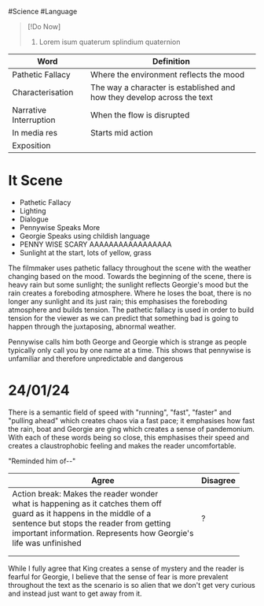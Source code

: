 #Science #Language 

>[!Do Now]
>
>1) Lorem isum quaterum splindium quaternion

| Word | Definition |
| ---- | ---- |
| Pathetic Fallacy | Where the environment reflects the mood |
| Characterisation | The way a character is established  and how they develop across the text |
| Narrative Interruption | When the flow is disrupted |
| In media res | Starts mid action |
| Exposition |  |

# It Scene
- Pathetic Fallacy
- Lighting
- Dialogue
- Pennywise Speaks More
- Georgie Speaks using childish language
- PENNY WISE SCARY AAAAAAAAAAAAAAAAA
- Sunlight at the start, lots of yellow, grass

The filmmaker uses pathetic fallacy throughout the scene with the weather changing based on the mood. Towards the beginning of the scene, there is heavy rain but some sunlight; the sunlight reflects Georgie's mood but the rain creates a foreboding atmosphere. Where he loses the boat, there is no longer any sunlight and its just rain; this emphasises the foreboding atmosphere and builds tension. The pathetic fallacy is used in order to build tension for the viewer as we can predict that something bad is going to happen through the juxtaposing, abnormal weather. 

Pennywise calls him both George and Georgie which is strange as people typically only call you by one name at a time. This shows that pennywise is unfamiliar and therefore unpredictable and dangerous

# 24/01/24

There is a semantic field of speed with "running", "fast", "faster" and "pulling ahead" which creates chaos via a fast pace; it emphasises how fast the rain, boat and Georgie are ging which creates a sense of pandemonium. With each of these words being so close, this emphasises their speed and creates a claustrophobic feeling and makes the reader uncomfortable.

"Reminded him of--"

| Agree | Disagree |
| ---- | ---- |
| Action break: Makes the reader wonder<br>what is happening as it catches them off<br>guard as it happens in the middle of a <br>sentence but stops the reader from getting<br>important information. Represents how Georgie's<br>life was unfinished | ? |
|  |  |
|  |  |

While I fully agree that King creates a sense of mystery and the reader is fearful for Georgie, I believe that the sense of fear is more prevalent throughout the text as the scenario is so alien that we don't get very curious and instead just want to get away from it.
